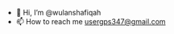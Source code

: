 - 👋 Hi, I’m @wulanshafiqah
- 📫 How to reach me usergps347@gmail.com

<!---
wulanshafiqah/wulanshafiqah is a ✨ special ✨ repository because its `README.md` (this file) appears on your GitHub profile.
You can click the Preview link to take a look at your changes.
--->
